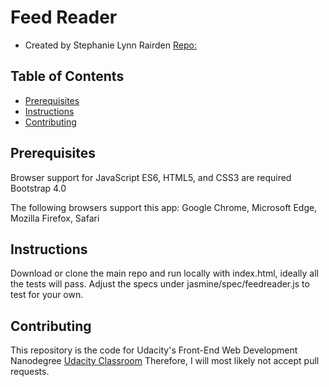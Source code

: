 # Feed Reader
* Created by Stephanie Lynn Rairden [Repo:](http://pocketram.com/frontend-nanodegree-feedreader)

## Table of Contents

* [Prerequisites](#prerequesites)
* [Instructions](#instructions)
* [Contributing](#contributing)

## Prerequisites

Browser support for JavaScript ES6, HTML5, and CSS3 are required
Bootstrap 4.0

The following browsers support this app:
Google Chrome,
Microsoft Edge,
Mozilla Firefox,
Safari

## Instructions

Download or clone the main repo and run locally with index.html, ideally all the tests will pass. Adjust the specs under jasmine/spec/feedreader.js to test for your own.

## Contributing

This repository is the code for Udacity's Front-End Web Development Nanodegree [Udacity Classroom](https://www.udacity.com/) Therefore, I will most likely not accept pull requests.
